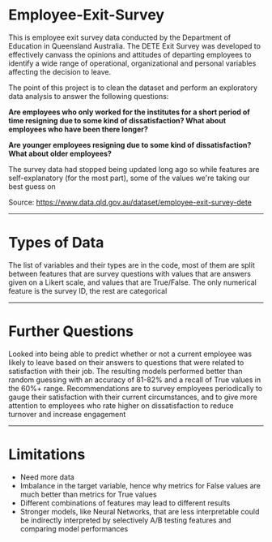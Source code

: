 # Employee-Exit-Survey

This is employee exit survey data conducted by the Department of Education in Queensland Australia. The DETE Exit Survey was developed to effectively canvass the opinions and attitudes of departing employees to identify a wide range of operational, organizational and personal variables affecting the decision to leave.

The point of this project is to clean the dataset and perform an exploratory data analysis to answer the following questions:

**Are employees who only worked for the institutes for a short period of time resigning due to some kind of dissatisfaction? What about employees who have been there longer?**

**Are younger employees resigning due to some kind of dissatisfaction? What about older employees?**

The survey data had stopped being updated long ago so while features are self-explanatory (for the most part), some of the values we're taking our best guess on

Source: https://www.data.qld.gov.au/dataset/employee-exit-survey-dete

---

# Types of Data

The list of variables and their types are in the code, most of them are split between features that are survey questions with values that are answers given on a Likert scale, and values that are True/False.  The only numerical feature is the survey ID, the rest are categorical


---

# Further Questions

Looked into being able to predict whether or not a current employee was likely to leave based on their answers to questions that were related to satisfaction with their job.  The resulting models performed better than random guessing with an accuracy of 81-82% and a recall of True values in the 60%+ range. Recommendations are to survey employees periodically to gauge their satisfaction with their current circumstances,  and to give more attention to employees who rate higher on dissatisfaction to reduce turnover and increase engagement

---

# Limitations

- Need more data
- Imbalance in the target variable, hence why metrics for False values are much better than metrics for True values
- Different combinations of features may lead to different results
- Stronger models, like Neural Networks, that are less interpretable could be indirectly interpreted by selectively A/B testing features and comparing model performances
